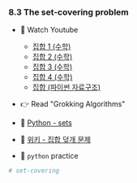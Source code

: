 ### 8.3 The set-covering problem

- 🍒 Watch Youtube
    - [집합 1 (수학)](https://www.youtube.com/watch?v=4bg1yp1kpeE)
    - [집합 2 (수학)](https://www.youtube.com/watch?v=qexd6acPvcc)
    - [집합 3 (수학)](https://www.youtube.com/watch?v=QwuOfuqXv4A)
    - [집합 4 (수학)](https://www.youtube.com/watch?v=w7nCrRuvcEc)
    - [집합 (파이썬 자료구조)](https://www.youtube.com/watch?v=0oYv-GVIXzI)
   

- 👉 Read "Grokking Algorithms"


- 🍑 [Python - sets](https://docs.python.org/3/tutorial/datastructures.html#sets)
- 🍑 [위키 - 집합 덮개 문제](https://ko.wikipedia.org/wiki/%EC%A7%91%ED%95%A9_%EB%8D%AE%EA%B0%9C_%EB%AC%B8%EC%A0%9C)



- 🐍 `python` practice

```python
# set-covering


```
